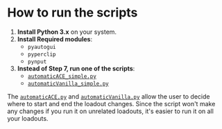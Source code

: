 # How to run the scripts

1. **Install Python 3.x** on your system.
2. **Install Required modules**:
   - `pyautogui`
   - `pyperclip`
   - `pynput`
3. **Instead of Step 7, run one of the scripts**:
   - [`automaticACE_simple.py`](./Scripts/automaticACE_simple.py)
   - [`automaticVanilla_simple.py`](./Scripts/automaticVanilla_simple.py)

The [`automaticACE.py`](./Scripts/automaticACE.py) and [`automaticVanilla.py`](./Scripts/automaticVanilla.py) allow the user to decide where to start and end the loadout changes. 
Since the script won't make any changes if you run it on unrelated loadouts, it's easier to run it on all your loadouts.
